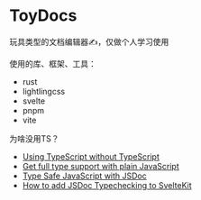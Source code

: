 # ToyDocs

玩具类型的文档编辑器✍️，仅做个人学习使用

使用的库、框架、工具：
- rust
- lightlingcss
- svelte
- pnpm
- vite


为啥没用TS？
- [Using TypeScript without TypeScript](https://puruvj.dev/blog/get-to-know-typescript--using-typescript-without-typescript#Using-TypeScript-in-JavaScript-files)
- [Get full type support with plain JavaScript](https://www.pausly.app/blog/full-type-support-with-plain-javascript)
- [Type Safe JavaScript with JSDoc](https://medium.com/@trukrs/type-safe-javascript-with-jsdoc-7a2a63209b76)
- [How to add JSDoc Typechecking to SvelteKit](https://www.swyx.io/jsdoc-swyxkit)
